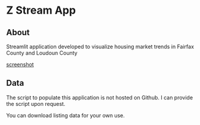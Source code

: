 # Z Stream App

## About

Streamlit application developed to visualize housing market trends in Fairfax County and Loudoun County 

[screenshot](screenshots/zilstream_pic1.png)

## Data 

The script to populate this application is not hosted on Github. I can provide the script upon request. 

You can download listing data for your own use. 
